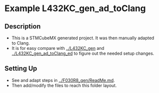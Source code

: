 # Example L432KC_gen_ad_toClang

## Description

- This is a STMCubeMX generated project. It was then manually adapted to Clang.
- It is for easy compare with  [../L432KC_gen](../L432KC_gen) and [../L432KC_gen_ad_toClang_ed](../L432KC_gen_ad_toClang_ed) to figure out the needed setup changes.

## Setting Up

- See and adapt steps in [../F030R8_gen/ReadMe.md](../F030R8_gen/ReadMe.md).
- Then add/modify the files to reach this folder layout.
